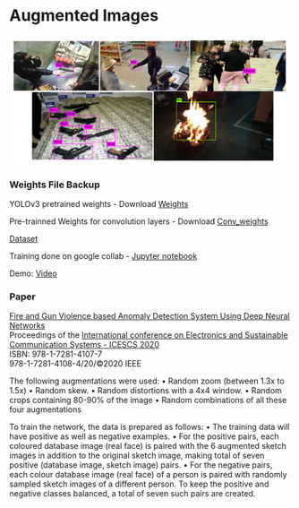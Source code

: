 # Augmented Images

![result](https://github.com/ParthMehta15/Fire-and-Gun-Anomaly-Detection/blob/main/images/fire_gun.jpg "Model Output")



### Weights File Backup

YOLOv3 pretrained weights - Download [Weights](https://pjreddie.com/media/files/yolov3.weights) 

Pre-trainned Weights for convolution layers - Download [Conv_weights](https://pjreddie.com/media/files/darknet53.conv.74)


[Dataset](https://www.kaggle.com/parthmehta15/gunfire-yolo)

Training done on google collab - [Jupyter notebook](https://colab.research.google.com/drive/1rtBmGPgYQGwpAPkcqqgb_RE6fZj89ceb?usp=sharing)

Demo: [Video](https://www.linkedin.com/posts/parthmehta15_deeplearning-neuralnetworks-ai-activity-6725707478996160512-ixJp)

### Paper
[Fire and Gun Violence based Anomaly Detection System Using Deep Neural Networks](https://ieeexplore.ieee.org/document/9155625) <br>
Proceedings of the [International conference on Electronics and Sustainable Communication Systems - ICESCS 2020](https://ieeexplore.ieee.org/servlet/opac?punumber=9145513) <br>
ISBN: 978-1-7281-4107-7 <br>
978-1-7281-4108-4/20/©2020 IEEE <br>




The following augmentations were used:
• Random zoom (between 1.3x to 1.5x)
• Random skew.
• Random distortions with a 4x4 window.
• Random crops containing 80-90% of the image
• Random combinations of all these four augmentations

To train the network, the data is prepared as follows:
• The training data will have positive as well as negative examples.
• For the positive pairs, each coloured database image (real face) is paired with the 6 augmented sketch images in addition to the original sketch image, making total of seven positive (database image, sketch image) pairs.
• For the negative pairs, each colour database image (real face) of a person is paired with randomly sampled sketch images of a different person. To keep the positive and negative classes balanced, a total of seven such pairs are created.

